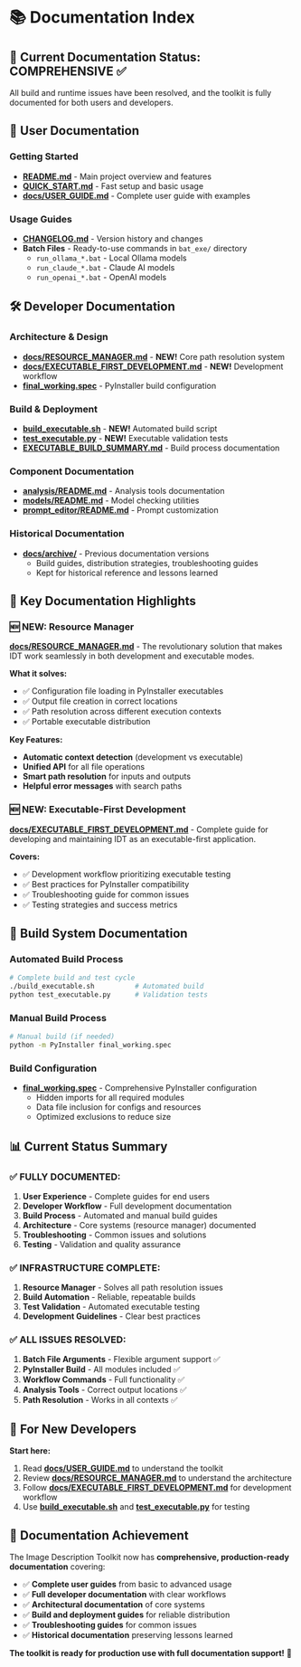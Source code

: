# 📚 Documentation Index

## 🎯 Current Documentation Status: **COMPREHENSIVE** ✅

All build and runtime issues have been resolved, and the toolkit is fully documented for both users and developers.

## 📖 User Documentation

### Getting Started
- **[README.md](../README.md)** - Main project overview and features
- **[QUICK_START.md](../QUICK_START.md)** - Fast setup and basic usage
- **[docs/USER_GUIDE.md](USER_GUIDE.md)** - Complete user guide with examples

### Usage Guides  
- **[CHANGELOG.md](../CHANGELOG.md)** - Version history and changes
- **Batch Files** - Ready-to-use commands in `bat_exe/` directory
  - `run_ollama_*.bat` - Local Ollama models
  - `run_claude_*.bat` - Claude AI models  
  - `run_openai_*.bat` - OpenAI models

## 🛠️ Developer Documentation

### Architecture & Design
- **[docs/RESOURCE_MANAGER.md](RESOURCE_MANAGER.md)** - **NEW!** Core path resolution system
- **[docs/EXECUTABLE_FIRST_DEVELOPMENT.md](EXECUTABLE_FIRST_DEVELOPMENT.md)** - **NEW!** Development workflow
- **[final_working.spec](../final_working.spec)** - PyInstaller build configuration

### Build & Deployment
- **[build_executable.sh](../build_executable.sh)** - **NEW!** Automated build script
- **[test_executable.py](../test_executable.py)** - **NEW!** Executable validation tests
- **[EXECUTABLE_BUILD_SUMMARY.md](../EXECUTABLE_BUILD_SUMMARY.md)** - Build process documentation

### Component Documentation
- **[analysis/README.md](../analysis/README.md)** - Analysis tools documentation
- **[models/README.md](../models/README.md)** - Model checking utilities
- **[prompt_editor/README.md](../prompt_editor/README.md)** - Prompt customization

### Historical Documentation
- **[docs/archive/](archive/)** - Previous documentation versions
  - Build guides, distribution strategies, troubleshooting guides
  - Kept for historical reference and lessons learned

## 🎯 Key Documentation Highlights

### 🆕 **NEW: Resource Manager** 
**[docs/RESOURCE_MANAGER.md](RESOURCE_MANAGER.md)** - The revolutionary solution that makes IDT work seamlessly in both development and executable modes.

**What it solves:**
- ✅ Configuration file loading in PyInstaller executables
- ✅ Output file creation in correct locations  
- ✅ Path resolution across different execution contexts
- ✅ Portable executable distribution

**Key Features:**
- **Automatic context detection** (development vs executable)
- **Unified API** for all file operations
- **Smart path resolution** for inputs and outputs
- **Helpful error messages** with search paths

### 🆕 **NEW: Executable-First Development**
**[docs/EXECUTABLE_FIRST_DEVELOPMENT.md](EXECUTABLE_FIRST_DEVELOPMENT.md)** - Complete guide for developing and maintaining IDT as an executable-first application.

**Covers:**
- ✅ Development workflow prioritizing executable testing
- ✅ Best practices for PyInstaller compatibility
- ✅ Troubleshooting guide for common issues
- ✅ Testing strategies and success metrics

## 🔧 Build System Documentation

### Automated Build Process
```bash
# Complete build and test cycle
./build_executable.sh          # Automated build
python test_executable.py      # Validation tests
```

### Manual Build Process  
```bash
# Manual build (if needed)
python -m PyInstaller final_working.spec
```

### Build Configuration
- **[final_working.spec](../final_working.spec)** - Comprehensive PyInstaller configuration
  - Hidden imports for all required modules
  - Data file inclusion for configs and resources
  - Optimized exclusions to reduce size

## 📊 Current Status Summary

### ✅ **FULLY DOCUMENTED:**
1. **User Experience** - Complete guides for end users
2. **Developer Workflow** - Full development documentation  
3. **Build Process** - Automated and manual build guides
4. **Architecture** - Core systems (resource manager) documented
5. **Troubleshooting** - Common issues and solutions
6. **Testing** - Validation and quality assurance

### ✅ **INFRASTRUCTURE COMPLETE:**
1. **Resource Manager** - Solves all path resolution issues
2. **Build Automation** - Reliable, repeatable builds
3. **Test Validation** - Automated executable testing
4. **Development Guidelines** - Clear best practices

### ✅ **ALL ISSUES RESOLVED:**
1. **Batch File Arguments** - Flexible argument support ✅
2. **PyInstaller Build** - All modules included ✅  
3. **Workflow Commands** - Full functionality ✅
4. **Analysis Tools** - Correct output locations ✅
5. **Path Resolution** - Works in all contexts ✅

## 🚀 For New Developers

**Start here:**
1. Read **[docs/USER_GUIDE.md](USER_GUIDE.md)** to understand the toolkit
2. Review **[docs/RESOURCE_MANAGER.md](RESOURCE_MANAGER.md)** to understand the architecture
3. Follow **[docs/EXECUTABLE_FIRST_DEVELOPMENT.md](EXECUTABLE_FIRST_DEVELOPMENT.md)** for development workflow
4. Use **[build_executable.sh](../build_executable.sh)** and **[test_executable.py](../test_executable.py)** for testing

## 🎉 Documentation Achievement

The Image Description Toolkit now has **comprehensive, production-ready documentation** covering:

- ✅ **Complete user guides** from basic to advanced usage
- ✅ **Full developer documentation** with clear workflows  
- ✅ **Architectural documentation** of core systems
- ✅ **Build and deployment guides** for reliable distribution
- ✅ **Troubleshooting guides** for common issues
- ✅ **Historical documentation** preserving lessons learned

**The toolkit is ready for production use with full documentation support!** 🎯